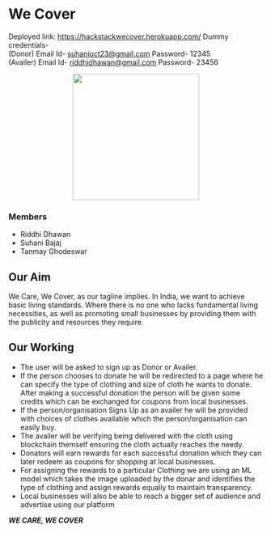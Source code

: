 # We Cover 
Deployed link: https://hackstackwecover.herokuapp.com/
Dummy credentials- <br>
(Donor) Email Id- suhanioct23@gmail.com  Password- 12345 <br>
(Availer) Email Id- riddhidhawan@gmail.com       Password- 23456 <br>
<p align="center">
  <img src="[https://user-images.githubusercontent.com/75134677/174476527-918117cb-6b44-45b8-90e8-9190bae6b6f6.png" height="250px](https://www.momswithaplan.com/article/helping-others-helps-you-1?jimcarolsevy)" >
</p>

### Members
- Riddhi Dhawan
- Suhani Bajaj
- Tanmay Ghodeswar

## Our Aim
We Care, We Cover, as our tagline implies.
In India, we want to achieve basic living standards. Where there is no one who lacks fundamental living necessities, as well as promoting small businesses by providing them with the publicity and resources they require.

## Our Working
 - The user will be asked to sign up as Donor or Availer.
 - If the person chooses to donate he will be redirected to a page where he can specify the type of clothing and size of cloth he wants to donate. After making a successful donation the person will be given some credits which can be exchanged for coupons from local businesses.
 - If the person/organisation Signs Up as an availer he will be provided with choices of clothes available which the person/organisation can easily buy.
 - The availer will be verifying being delivered with the cloth using blockchain themself ensuring the cloth actually reaches the needy.
 - Donators will earn rewards for each successful donation which they can later redeem as coupons for shopping at local businesses.
 - For assigning the rewards to a particular Clothing we are using an ML model which takes the image uploaded by the donar and identifies the type of clothing and assign rewards equally to maintain transparency.
 - Local businesses will also be able to reach a bigger set of audience and advertise using our platform

***WE CARE, WE COVER***
